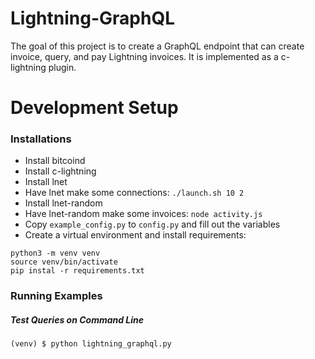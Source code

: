 # Lightning-GraphQL

The goal of this project is to create a GraphQL endpoint that can create invoice, query, and pay Lightning invoices. It is implemented as a c-lightning plugin.

# Development Setup

### Installations
- Install bitcoind
- Install c-lightning
- Install lnet
- Have lnet make some connections: `./launch.sh 10 2`
- Install lnet-random
- Have lnet-random make some invoices: `node activity.js`
- Copy `example_config.py` to `config.py` and fill out the variables
- Create a virtual environment and install requirements:
```
python3 -m venv venv
source venv/bin/activate
pip instal -r requirements.txt
```

### Running Examples

##### Test Queries on Command Line

```
(venv) $ python lightning_graphql.py
```
